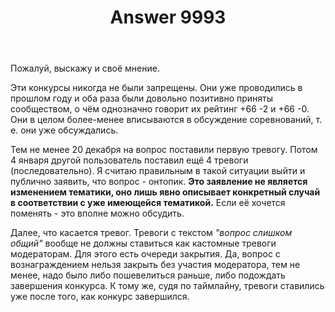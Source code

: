 ﻿---
title: "Answer 9993"
se.owner.user_id: 178988
se.owner.display_name: "Qwertiy"
se.owner.link: "https://ru.meta.stackoverflow.com/users/178988/qwertiy"
se.answer_id: 9993
se.question_id: 9961
se.post_type: answer
se.score: 7
se.is_accepted: False
---
<p>Пожалуй, выскажу и своё мнение.</p>

<p>Эти конкурсы никогда не были запрещены. Они уже проводились в прошлом году и оба раза были довольно позитивно приняты сообществом, о чём однозначно говорит их рейтинг +66 -2 и +66 -0. Они в целом более-менее вписываются в обсуждение соревнований, т. е. они уже обсуждались.</p>

<p>Тем не менее 20 декабря на вопрос поставили первую тревогу. Потом 4 января другой пользователь поставил ещё 4 тревоги (последовательно). Я считаю правильным в такой ситуации выйти и публично заявить, что вопрос - онтопик. <strong>Это заявление не является изменением тематики, оно лишь явно описывает конкретный случай в соответствии с уже имеющейся тематикой.</strong> Если её хочется поменять - это вполне можно обсудить.</p>

<p>Далее, что касается тревог. Тревоги с текстом <em>"вопрос слишком общий"</em> вообще не должны ставиться как кастомные тревоги модераторам. Для этого есть очереди закрытия. Да, вопрос с вознаграждением нельзя закрыть без участия модератора, тем не менее, надо было либо пошевелиться раньше, либо подождать завершения конкурса. К тому же, судя по таймлайну, тревоги ставились уже после того, как конкурс завершился.</p>
